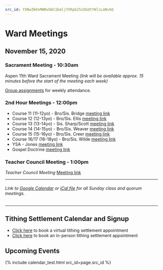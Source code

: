 ```yaml
---
src_id: YXNwZW4xMWNvbW11bmljYXRpb25zQGdtYWlsLmNvbQ
---
```


# Ward Meetings

## November 15, 2020

### Sacrament Meeting - 10:30am

<!--
[Aspen 11th Ward Sacrament Meeting](https://www.youtube.com/watch?v=_K3ncZPCs-Y) *(link will be available approx. 15 minutes before the start of the meeting each week)*
-->
Aspen 11th Ward Sacrament Meeting *(link will be available approx. 15 minutes before the start of the meeting each week)*

[Group assignments](https://docs.google.com/document/d/1mpLDtxDyq9XB_umNcKlkvhGHiGv-0iW3OCYqaRxaDrI/preview) for weekly attendance.


### 2nd Hour Meetings - 12:00pm

* Course 11 (11-12yo) - Bro/Sis. Bridge [meeting link](https://meet.google.com/dno-ohaw-iin)
* Course 12 (12-13yo) - Bro/Sis. Ellis [meeting link](https://meet.google.com/zww-rnvx-gda)
* Course 13 (13-14yo) - Sis. Sharp/Scott [meeting link](https://meet.google.com/hcp-iuvu-bpw)
* Course 14 (14-15yo) - Bro/Sis. Weaver [meeting link](https://meet.google.com/itg-bpwo-kuq)
* Course 15 (15-16yo) - Bro/Sis. Creer [meeting link](https://meet.google.com/qpm-afzw-acd)
* Course 16/17 (16-18yo) - Bro/Sis. Wilde [meeting link](https://meet.google.com/yfh-xete-ruk)
* YSA - Jones [meeting link](https://meet.google.com/uxh-tedi-wum)
* Gospel Doctrine [meeting link](https://us02web.zoom.us/j/82941717355)

<!--
#### Relief Society & Elders Quorum

*Relief Society* [Meeting link](https://us02web.zoom.us/j/83678982627)

*Elder's Quorum* [Meeting link](https://meet.google.com/uif-nmvv-jtn)
-->

<!--
#### Young Women

<!-- *Young Women (16-18)* [Meeting link](https://meet.google.com/rph-cjvg-sgm)

*Young Women (Combined)* [Meeting link](https://meet.google.com/ifu-vqyf-ytm)

<!-- *Young Women (12-15)* [Meeting link](https://meet.google.com/qmq-tova-qhk)
-->

<!--
#### Aaronic Priesthood

*Deacons Quorum* [Meeting link](https://meet.google.com/qrq-bpze-pmu)

*Teachers Quorum* [Meeting link](https://meet.google.com/wiz-zbgv-nxs)

*Priests Quorum* [Meeting link](https://meet.google.com/hyi-jkmp-ymd)
-->
### Teacher Council Meeting - 1:00pm
*Teacher Council Meeting* [Meeting link](https://us02web.zoom.us/j/88244338448?pwd%3Db2hxcWlOOW9ZUURxZmdnUEU3U0Y5Zz09&sa=D&source=calendar&usd=2&usg=AOvVaw2jwwDMpxJMnKqCw0bh1vKE)


   ---  
###### Link to [Google Calendar](https://calendar.google.com/calendar/u/0?cid=YXNwZW4xMWNvbW11bmljYXRpb25zQGdtYWlsLmNvbQ) or [iCal file](https://calendar.google.com/calendar/ical/aspen11communications%40gmail.com/public/basic.ics) for all Sunday class and quorum meetings.

   --- 

## Tithing Settlement Calendar and Signup
* [Click here](https://bishopsharp-tithing-settlement-2020-virtual.youcanbook.me) to book a virtual tithing settlement appointment
* [Click here](https://bishopsharp-tithing-settlement-2020.youcanbook.me) to book an in-person tithing settlement appointment

## Upcoming Events
{% include calendar_test.html src_id=page.src_id %}

